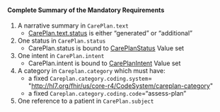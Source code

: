 #### Complete Summary of the Mandatory Requirements

1.  A narrative summary in `CarePlan.text`
    -   [CarePlan.text.status] is either “generated” or “additional”
1.  One status in `CarePlan.status`
    -   CarePlan.status is bound to [CarePlanStatus] Value set
1.  One intent in `CarePlan.intent`
    -   CarePlan.intent is bound to [CarePlanIntent] Value set
1.  A category in `Careplan.category` which must have:
    -   a fixed `Careplan.category.coding.system`= "http://hl7.org/fhir/us/core-r4/CodeSystem/careplan-category"
    -   a fixed `Careplan.category.coding.code`=“assess-plan”
1.  One reference to a patient in `CarePlan.subject`


  [CarePlan.text.status]: {{site.data.fhir.path}}/valueset-narrative-status.html
  [CarePlanStatus]: {{site.data.fhir.path}}/valueset-care-plan-status.html
  [CarePlanIntent]: {{site.data.fhir.path}}/valueset-care-plan-intent.html
 [http://hl7.org/fhir/us/daf/CodeSystemCarePlan-category]: CodeSystem-careplan-category.html
